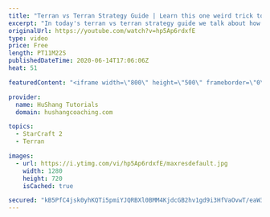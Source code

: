 ```yaml
---
title: "Terran vs Terran Strategy Guide | Learn this one weird trick to macro like a GM"
excerpt: "In today's terran vs terran strategy guide we talk about how you can continue to improve your macro into diamond and masters, where everyone is already making scv's consistently. What more could there be right? Let's take a look!  Terran vs Terran Guide | Learn this one weird trick to macro like a GM"
originalUrl: https://youtube.com/watch?v=hp5Ap6rdxfE
type: video
price: Free
length: PT11M22S
publishedDateTime: 2020-06-14T17:06:06Z
heat: 51

featuredContent: "<iframe width=\"800\" height=\"500\" frameborder=\"0\" src=\"https://www.youtube.com/embed/hp5Ap6rdxfE\" allow=\"accelerometer; autoplay; encrypted-media; gyroscope; picture-in-picture\" allowfullscreen></iframe>"

provider:
  name: HuShang Tutorials
  domain: hushangcoaching.com

topics:
  - StarCraft 2
  - Terran

images:
  - url: https://i.ytimg.com/vi/hp5Ap6rdxfE/maxresdefault.jpg
    width: 1280
    height: 720
    isCached: true

secured: "kB5PfC4jsk0yhKQTi5pmiYJQRBXl0BMM4KjdcGB2hv1gd9i3HfVaOvwT/eaW3j1dnYWwSQIBg0FORxvOpM0tzfQX2iA0kkNQ/e7YKmXh03eamw+sO4HCB4BAmqMdMQrcJTjSO15Ik2/DX21gIqIgCCB7wAWf/uWnh3bDc22WWrF6os64mD7favXb62QQje+Hs/c/4N0q+qmIC/c+iSny+7eRGBz4I0Pru1x9xqoavX5QbV+Bp2AoLg5y0rnEVPJV/K60eajdqyn8XaiaIkO+je8gDHEwTifdsL5pUivw13MOK4KoJFaP+78Btmjk5ck5dJ5XpWIZwv3rGSqhUfyU+5BznI9FbFxxl8n/CkccDFfphE2M24kYWk6RFmorMwlNl64jk3VzY5iU7dNS61iSVeGkKpEI9VP7LjDr2s9L814=;HdmW6avr/ACBdlsBptKVOQ=="
---
```


